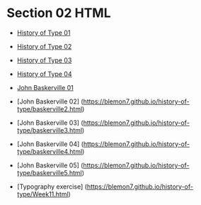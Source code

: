 Section 02 HTML
===============

- [History of Type 01](https://blemon7.github.io/history-of-type/history-of-type1.html)
- [History of Type 02](https://blemon7.github.io/history-of-type/history-of-type2.html)
- [History of Type 03](https://blemon7.github.io/history-of-type/history-of-type3.html)
- [History of Type 04](https://blemon7.github.io/history-of-type/history-of-type4.html)

- [John Baskerville 01](https://blemon7.github.io/history-of-type/baskerville1.html)
- [John Baskerville 02] (https://blemon7.github.io/history-of-type/baskerville2.html)
- [John Baskerville 03] (https://blemon7.github.io/history-of-type/baskerville3.html)
- [John Baskerville 04] (https://blemon7.github.io/history-of-type/baskerville4.html)
- [John Baskerville 05] (https://blemon7.github.io/history-of-type/baskerville5.html)

- [Typography exercise] (https://blemon7.github.io/history-of-type/Week11.html)